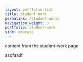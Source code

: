 ```yaml
---
layout: portfolio-list
title: Student Work
permalink: /student-work/
navigation_weight: 3
portfolio: student-work
side: educate
---
```


content from the student-work page

asdfasdf
